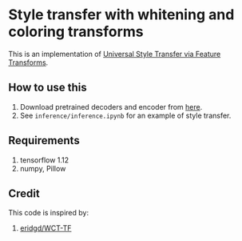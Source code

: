 # Style transfer with whitening and coloring transforms

This is an implementation of [Universal Style Transfer via Feature Transforms](https://arxiv.org/abs/1705.08086).

## How to use this
1. Download pretrained decoders and encoder from [here](https://drive.google.com/drive/folders/1PIpmmvtNbjLQsHK4RePzJALzh8aWXEH8?usp=sharing).
2. See `inference/inference.ipynb` for an example of style transfer.

## Requirements
1. tensorflow 1.12
2. numpy, Pillow

## Credit
This code is inspired by:  
1. [eridgd/WCT-TF](https://github.com/eridgd/WCT-TF)
